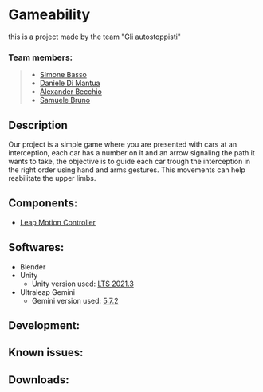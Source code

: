 # Gameability
this is a project made by the team "Gli autostoppisti"

### Team members:
> * [Simone Basso](https://github.com/clbsimone)
> * [Daniele Di Mantua](https://github.com/1Danielozen1)
> * [Alexander Becchio](https://github.com/SirAlexanderTheFourth)
> * [Samuele Bruno](https://github.com/SamueleBruno)


## Description
Our project is a simple game where you are presented with cars at an interception, each car has a number on it and an arrow signaling the path it wants to take, the objective is to guide each car trough the interception in the right order using hand and arms gestures.
This movements can help reabilitate the upper limbs.

## Components:
* [Leap Motion Controller](https://www.ultraleap.com/product/leap-motion-controller/)

## Softwares:
* Blender
* Unity
  * Unity version used: [LTS 2021.3](https://download.unity3d.com/download_unity/1b156197d683/Windows64EditorInstaller/UnitySetup64-2021.3.21f1.exe)
* Ultraleap Gemini
  * Gemini version used: [5.7.2](https://www2.leapmotion.com/downloads/gemini/v5.7.2)

## Development:

## Known issues:

## Downloads:
